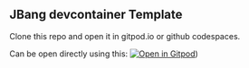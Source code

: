 ## JBang devcontainer Template

Clone this repo and open it in gitpod.io or github codespaces.

Can be open directly using this: [![Open in Gitpod](https://gitpod.io/button/open-in-gitpod.svg)](https://gitpod.io/#prebuild/https://github.com/jbangdev/jbang-devcontainer-template))
